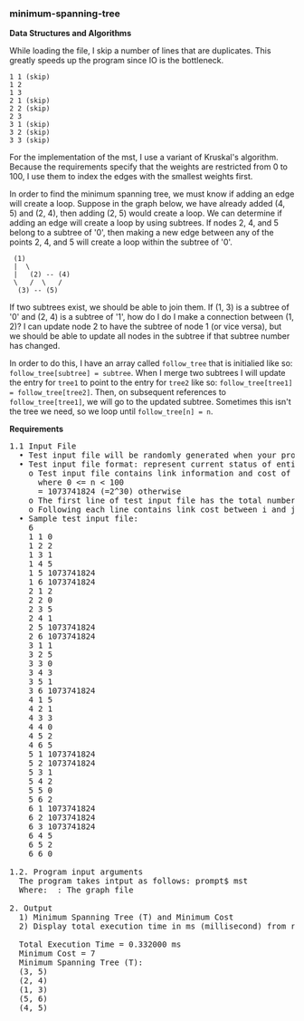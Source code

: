 ### minimum-spanning-tree

**Data Structures and Algorithms**

While loading the file, I skip a number of lines that are duplicates. This greatly speeds up the program since IO is the bottleneck.

```
1 1 (skip)
1 2
1 3
2 1 (skip)
2 2 (skip)
2 3
3 1 (skip)
3 2 (skip)
3 3 (skip)
```

For the implementation of the mst, I use a variant of Kruskal's algorithm. Because the requirements specify that the weights are restricted from 0 to 100, I use them to index the edges with the smallest weights first.

In order to find the minimum spanning tree, we must know if adding an edge will create a loop. Suppose in the graph below, we have already added (4, 5) and (2, 4), then adding (2, 5) would create a loop. We can determine if adding an edge will create a loop by using subtrees. If nodes 2, 4, and 5 belong to a subtree of '0', then making a new edge between any of the points 2, 4, and 5 will create a loop within the subtree of '0'.

```
 (1)
 |  \
 |   (2) -- (4)
 \   /  \   /
  (3) -- (5)
```

If two subtrees exist, we should be able to join them. If (1, 3) is a subtree of '0' and (2, 4) is a subtree of '1', how do I do I make a connection between (1, 2)? I can update node 2 to have the subtree of node 1 (or vice versa), but we should be able to update all nodes in the subtree if that subtree number has changed.

In order to do this, I have an array called `follow_tree` that is initialied like so: `follow_tree[subtree] = subtree`. When I merge two subtrees I will update the entry for `tree1` to point to the entry for `tree2` like so: `follow_tree[tree1] = follow_tree[tree2]`. Then, on subsequent references to `follow_tree[tree1]`, we will go to the updated subtree. Sometimes this isn't the tree we need, so we loop until `follow_tree[n] = n`.

**Requirements**
<pre>
1.1 Input File  
  • Test input file will be randomly generated when your program will be tested.  
  • Test input file format: represent current status of entire network  
    o Test input file contains link information and cost of between link  C[i][j] = n if there is direct link from node i to node j,
      where 0 <= n < 100  
      = 1073741824 (=2^30) otherwise  
    o The first line of test input file has the total number of node in the network  
    o Following each line contains link cost between i and j.  
  • Sample test input file:
    6
    1 1 0
    1 2 2
    1 3 1
    1 4 5
    1 5 1073741824
    1 6 1073741824
    2 1 2
    2 2 0
    2 3 5
    2 4 1
    2 5 1073741824
    2 6 1073741824
    3 1 1
    3 2 5
    3 3 0
    3 4 3
    3 5 1
    3 6 1073741824
    4 1 5
    4 2 1
    4 3 3
    4 4 0
    4 5 2
    4 6 5
    5 1 1073741824
    5 2 1073741824
    5 3 1
    5 4 2
    5 5 0
    5 6 2
    6 1 1073741824
    6 2 1073741824
    6 3 1073741824
    6 4 5
    6 5 2
    6 6 0

1.2. Program input arguments
  The program takes intput as follows: prompt$ mst <input-file>
  Where: <input-file> : The graph file

2. Output
  1) Minimum Spanning Tree (T) and Minimum Cost
  2) Display total execution time in ms (millisecond) from reading test input files to find a MST (Minimum Spanning Tree)
  
  Total Execution Time = 0.332000 ms
  Minimum Cost = 7
  Minimum Spanning Tree (T):
  (3, 5)
  (2, 4)
  (1, 3)
  (5, 6)
  (4, 5)
</pre>


